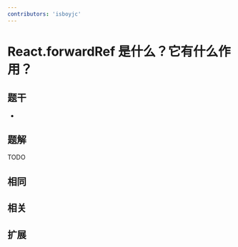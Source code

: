 ```yaml
---
contributors: 'isboyjc'
---
```


# React.forwardRef 是什么？它有什么作用？


## 题干

- 



## 题解

<!-- ::: details 点我查看题解 -->

  TODO

<!-- ::: -->



## 相同


## 相关


## 扩展

